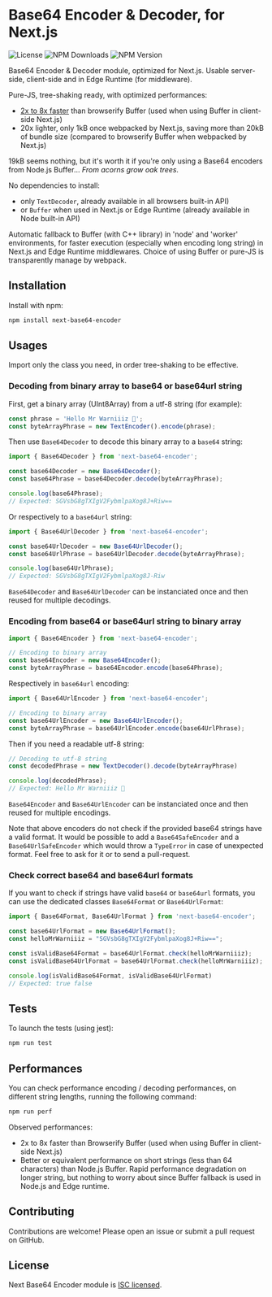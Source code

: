# Base64 Encoder & Decoder, for Next.js

![License](https://img.shields.io/npm/l/next-base64-encoder)
![NPM Downloads](https://img.shields.io/npm/dw/next-base64-encoder)
![NPM Version](https://img.shields.io/npm/v/next-base64-encoder)
 
Base64 Encoder & Decoder module, optimized for Next.js. Usable server-side, client-side and in Edge Runtime (for middleware).

Pure-JS, tree-shaking ready, with optimized performances:  
- [2x to 8x faster](#performances) than browserify Buffer (used when using Buffer in client-side Next.js)
- 20x lighter, only 1kB once webpacked by Next.js, saving more than 20kB of bundle size (compared to browserify Buffer when webpacked by Next.js)

19kB seems nothing, but it's worth it if you're only using a Base64 encoders from Node.js Buffer... _From acorns grow oak trees._

No dependencies to install:
- only `TextDecoder`, already available in all browsers built-in API)
- or `Buffer` when used in Next.js or Edge Runtime (already available in Node built-in API)

Automatic fallback to Buffer (with C++ library) in 'node' and 'worker' environments, for faster execution (especially when encoding long string) in Next.js and Edge Runtime middlewares. Choice of using Buffer or pure-JS is transparently manage by webpack.


## Installation

Install with npm:

```bash
npm install next-base64-encoder
```

## Usages

Import only the class you need, in order tree-shaking to be effective.

### Decoding from binary array to base64 or base64url string

First, get a binary array (UInt8Array) from a utf-8 string (for example):

```javascript
const phrase = 'Hello Mr Warniiiz 👋';
const byteArrayPhrase = new TextEncoder().encode(phrase);
```

Then use `Base64Decoder` to decode this binary array to a `base64` string:

```javascript
import { Base64Decoder } from 'next-base64-encoder';

const base64Decoder = new Base64Decoder();
const base64Phrase = base64Decoder.decode(byteArrayPhrase);

console.log(base64Phrase);
// Expected: SGVsbG8gTXIgV2FybmlpaXog8J+Riw==
```

Or respectively to a `base64url` string:

```javascript
import { Base64UrlDecoder } from 'next-base64-encoder';

const base64UrlDecoder = new Base64UrlDecoder();
const base64UrlPhrase = base64UrlDecoder.decode(byteArrayPhrase);

console.log(base64UrlPhrase);
// Expected: SGVsbG8gTXIgV2FybmlpaXog8J-Riw
```

`Base64Decoder` and `Base64UrlDecoder` can be instanciated once and then reused for multiple decodings.


### Encoding from base64 or base64url string to binary array

```javascript
import { Base64Encoder } from 'next-base64-encoder';

// Encoding to binary array
const base64Encoder = new Base64Encoder();
const byteArrayPhrase = base64Encoder.encode(base64Phrase);
```

Respectively in `base64url` encoding:

```javascript
import { Base64UrlEncoder } from 'next-base64-encoder';

// Encoding to binary array
const base64UrlEncoder = new Base64UrlEncoder();
const byteArrayPhrase = base64UrlEncoder.encode(base64UrlPhrase);
```

Then if you need a readable utf-8 string:

```javascript
// Decoding to utf-8 string
const decodedPhrase = new TextDecoder().decode(byteArrayPhrase)

console.log(decodedPhrase);
// Expected: Hello Mr Warniiiz 👋
```


`Base64Encoder` and `Base64UrlEncoder` can be instanciated once and then reused for multiple encodings.

Note that above encoders do not check if the provided base64 strings have a valid format. It would be possible to add a `Base64SafeEncoder` and a `Base64UrlSafeEncoder` which would throw a `TypeError` in case of unexpected format. Feel free to ask for it or to send a pull-request.


### Check correct base64 and base64url formats

If you want to check if strings have valid `base64` or `base64url` formats, you can use the dedicated classes `Base64Format` or `Base64UrlFormat`:

```javascript
import { Base64Format, Base64UrlFormat } from 'next-base64-encoder';

const base64UrlFormat = new Base64UrlFormat();
const helloMrWarniiiz = "SGVsbG8gTXIgV2FybmlpaXog8J+Riw==";

const isValidBase64Format = base64UrlFormat.check(helloMrWarniiiz);
const isValidBase64UrlFormat = base64UrlFormat.check(helloMrWarniiiz);

console.log(isValidBase64Format, isValidBase64UrlFormat)
// Expected: true false 
```

## Tests

To launch the tests (using jest):

```javascript
npm run test
```

## Performances

You can check performance encoding / decoding performances, on different string lengths, running the following command:

```javascript
npm run perf
```

Observed performances: 
- 2x to 8x faster than Browserify Buffer (used when using Buffer in client-side Next.js)
- Better or equivalent performance on short strings (less than 64 characters) than Node.js Buffer. Rapid performance degradation on longer string, but nothing to worry about since Buffer fallback is used in Node.js and Edge runtime.


## Contributing

Contributions are welcome! Please open an issue or submit a pull request on GitHub.

## License

Next Base64 Encoder module is [ISC licensed](./LICENSE).